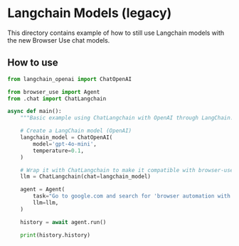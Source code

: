 # Langchain Models (legacy)

This directory contains example of how to still use Langchain models with the new Browser Use chat models.

## How to use

```python
from langchain_openai import ChatOpenAI

from browser_use import Agent
from .chat import ChatLangchain

async def main():
	"""Basic example using ChatLangchain with OpenAI through LangChain."""

	# Create a LangChain model (OpenAI)
	langchain_model = ChatOpenAI(
		model='gpt-4o-mini',
		temperature=0.1,
	)

	# Wrap it with ChatLangchain to make it compatible with browser-use
	llm = ChatLangchain(chat=langchain_model)

    agent = Agent(
        task="Go to google.com and search for 'browser automation with Python'",
        llm=llm,
    )

    history = await agent.run()

    print(history.history)
```
